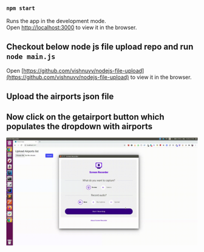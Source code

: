 ### `npm start`

Runs the app in the development mode.<br />
Open [http://localhost:3000](http://localhost:3000) to view it in the browser.

## Checkout below node js file upload repo and run `node main.js`
Open [https://github.com/vishnuvv/nodejs-file-upload](https://github.com/vishnuvv/nodejs-file-upload) to view it in the browser.

## Upload the airports json file 
## Now click on the getairport button which populates the dropdown with airports


![alt text](react_dropdown.gif)

